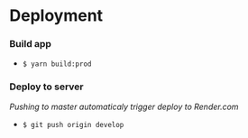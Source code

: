 # Deployment

### Build app

-   `$ yarn build:prod`

### Deploy to server

_Pushing to master automaticaly trigger deploy to Render.com_

-   `$ git push origin develop`
